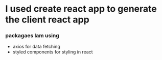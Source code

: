 

# I used create react app to generate the client react app
### packagaes Iam using 
* axios for data fetching
* styled components for styling in react 

